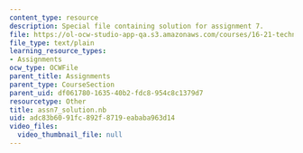 ```yaml
---
content_type: resource
description: Special file containing solution for assignment 7.
file: https://ol-ocw-studio-app-qa.s3.amazonaws.com/courses/16-21-techniques-for-structural-analysis-and-design-spring-2005/adc83b6091fc892f8719eababa963d14_assn7_solution.nb
file_type: text/plain
learning_resource_types:
- Assignments
ocw_type: OCWFile
parent_title: Assignments
parent_type: CourseSection
parent_uid: df061780-1635-40b2-fdc8-954c8c1379d7
resourcetype: Other
title: assn7_solution.nb
uid: adc83b60-91fc-892f-8719-eababa963d14
video_files:
  video_thumbnail_file: null
---
```

